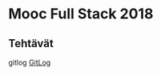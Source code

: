 # Mooc Full Stack 2018
## Tehtävät

gitlog
[GitLog](https://github.com/jtaipale/ot-harjoitustyo/blob/master/laskarit/viikko1/gitlog.txt)
